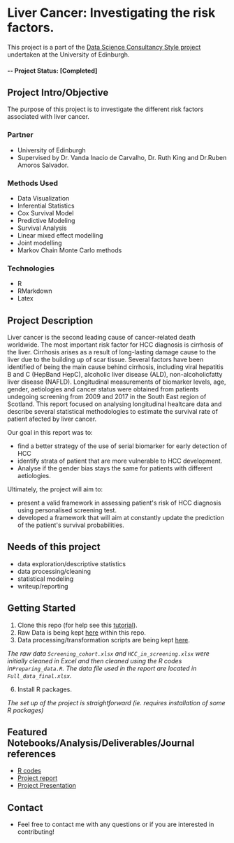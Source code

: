 # Liver Cancer: Investigating the risk factors.
This project is a part of the [Data Science Consultancy Style project](https://www.ed.ac.uk/maths/msc/stats/stats-data-science/study-programme) undertaken at the University of Edinburgh.

#### -- Project Status: [Completed]

## Project Intro/Objective
The purpose of this project is to investigate the different risk factors associated with liver cancer. 

### Partner
* University of Edinburgh
* Supervised by Dr. Vanda Inacio de Carvalho, Dr. Ruth King and Dr.Ruben Amoros Salvador.


### Methods Used
* Data Visualization
* Inferential Statistics
* Cox Survival Model
* Predictive Modeling
* Survival Analysis
* Linear mixed effect modelling 
* Joint modelling 
* Markov Chain Monte Carlo methods


### Technologies
* R 
* RMarkdown
* Latex

## Project Description
Liver cancer is the second leading cause of cancer-related death worldwide. The most important risk factor for HCC diagnosis is cirrhosis of the liver. Cirrhosis arises as a result of long-lasting damage cause to the liver due to the building up of scar tissue. Several factors have been identified of being the main cause behind cirrhosis, including viral hepatitis B and C (HepBand HepC), alcoholic liver disease (ALD), non-alcoholicfatty liver disease (NAFLD). Longitudinal measurements of biomarker levels, age, gender, aetiologies and cancer status were obtained from patients undegoing screening from 2009 and 2017 in the South East region of Scotland. This report focused on analysing longitudinal healtcare data and describe several  statistical methodologies to estimate the survival rate of patient afected by liver cancer. 

Our goal in this report was to: 
+ find a better strategy of the use of serial biomarker for
early detection of HCC 
+ identify strata of patient that are more vulnerable to HCC development. 
+ Analyse if the gender bias stays the same for patients with different aetiologies. 

Ultimately, the project will aim to:
+ present a valid framework in assessing patient's risk of HCC diagnosis using personalised screening test. 
+ developed a framework that will aim at constantly update the prediction of the patient's survival probabilities. 

## Needs of this project

- data exploration/descriptive statistics
- data processing/cleaning
- statistical modeling
- writeup/reporting

## Getting Started

1. Clone this repo (for help see this [tutorial](https://help.github.com/articles/cloning-a-repository/)).
2. Raw Data is being kept [here](https://github.com/ErRos2107/Consultancy-Project-1/tree/master/Data) within this repo.    
3. Data processing/transformation scripts are being kept [here](https://github.com/ErRos2107/Consultancy-Project-1/tree/master/Codes).

 *The raw data `Screening_cohort.xlsx` and `HCC_in_screening.xlsx` were initially cleaned in Excel and then cleaned using the R codes in`Preparing_data.R`. The data file used in the report are located in `Full_data_final.xlsx`.* 

6. Install R packages.

*The set up of the project is straightforward (ie. requires installation of some R packages)* 

## Featured Notebooks/Analysis/Deliverables/Journal references 
* [R codes](https://github.com/ErRos2107/Consultancy-Project-1/tree/master/Codes)
* [Project report](https://github.com/ErRos2107/Consultancy-Project-1/blob/master/Report/MSc%20Project%20-%20UoE.pdf)
* [Project Presentation](https://github.com/ErRos2107/Consultancy-Project-1/blob/master/Report/UoE_beamer_master_presentation.pdf)


## Contact  
* Feel free to contact me with any questions or if you are interested in contributing!
